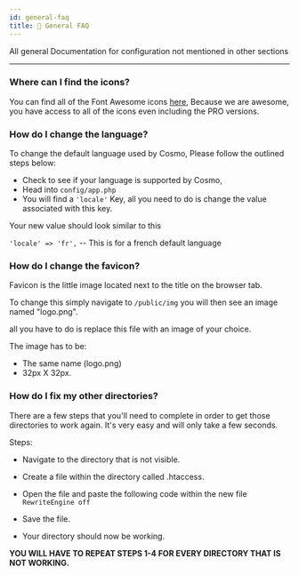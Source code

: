 ```yaml
---
id: general-faq
title: 💬 General FAQ
---
```


All general Documentation for configuration not mentioned in other sections

***

### Where can I find the icons? <a href="#12582c8d-dba8-47a4-83ac-24a5e56b2043" id="12582c8d-dba8-47a4-83ac-24a5e56b2043"></a>

You can find all of the Font Awesome icons [here](https://fontawesome.com/icons?d=gallery), Because we are awesome, you have access to all of the icons even including the PRO versions.

### How do I change the language?

To change the default language used by Cosmo, Please follow the outlined steps below:

- Check to see if your language is supported by Cosmo,
- Head into `config/app.php`
- You will find a `'locale'` Key, all you need to do is change the value associated with this key.

Your new value should look similar to this

`'locale' => 'fr',`  -- This is for a french default language

### How do I change the favicon? <a href="#8037fc9f-eb0d-4adc-989a-aadfdd3df29a" id="8037fc9f-eb0d-4adc-989a-aadfdd3df29a"></a>

Favicon is the little image located next to the title on the browser tab.

To change this simply navigate to `/public/img` you will then see an image named "logo.png".

all you have to do is replace this file with an image of your choice.

The image has to be:

* The same name (logo.png)
* 32px X 32px.

### How do I fix my other directories?

There are a few steps that you'll need to complete in order to get those directories to work again. It's very easy and will only take a few seconds.

Steps:
- Navigate to the directory that is not visible.

- Create a file within the directory called .htaccess.

- Open the file and paste the following code within the new file `RewriteEngine off`

- Save the file.

- Your directory should now be working.


**YOU WILL HAVE TO REPEAT STEPS 1-4 FOR EVERY DIRECTORY THAT IS NOT WORKING.**
